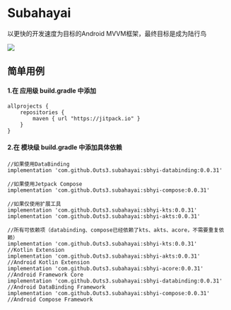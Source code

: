 # Subahayai

以更快的开发速度为目标的Android MVVM框架，最终目标是成为陆行鸟  
  
[![](https://jitpack.io/v/Outs3/subahayai.svg)](https://jitpack.io/#Outs3/subahayai)  
  
## 简单用例
#### 1.在 应用级 build.gradle 中添加
```
allprojects {  
    repositories {  
        maven { url "https://jitpack.io" }  
    }  
}
```

   
#### 2.在 模块级 build.gradle 中添加具体依赖
```
//如果使用DataBinding  
implementation 'com.github.Outs3.subahayai:sbhyi-databinding:0.0.31'
  
//如果使用Jetpack Compose  
implementation 'com.github.Outs3.subahayai:sbhyi-compose:0.0.31'
  
//如果仅使用扩展工具  
implementation 'com.github.Outs3.subahayai:sbhyi-kts:0.0.31'
implementation 'com.github.Outs3.subahayai:sbhyi-akts:0.0.31'
  
//所有可依赖项（databinding、compose已经依赖了kts、akts、acore，不需要重复依赖）  
implementation 'com.github.Outs3.subahayai:sbhyi-kts:0.0.31'			//Kotlin Extension
implementation 'com.github.Outs3.subahayai:sbhyi-akts:0.0.31'			//Android Kotlin Extension
implementation 'com.github.Outs3.subahayai:sbhyi-acore:0.0.31'			//Android Framework Core
implementation 'com.github.Outs3.subahayai:sbhyi-databinding:0.0.31'		//Android DataBinding Framework
implementation 'com.github.Outs3.subahayai:sbhyi-compose:0.0.31'			//Android Compose Framework
```
